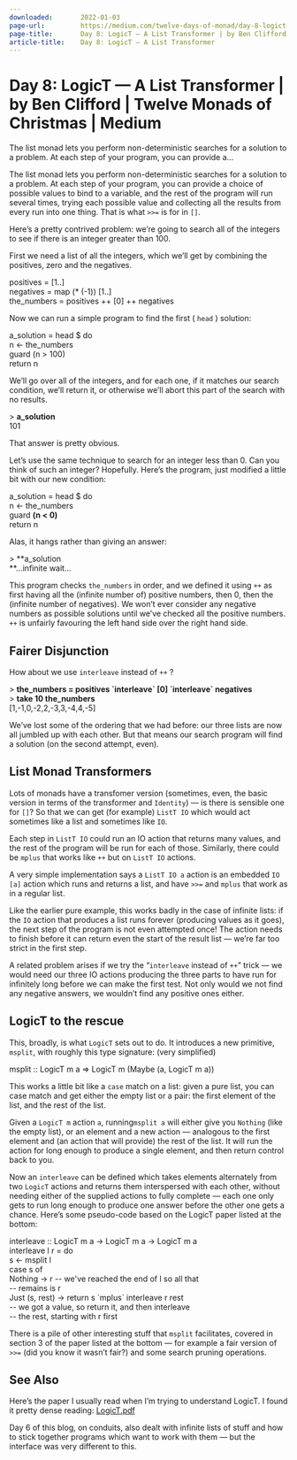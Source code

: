 ```yaml
---
downloaded:       2022-01-03
page-url:         https://medium.com/twelve-days-of-monad/day-8-logict-a-list-transformer-a03dabba79cf
page-title:       Day 8: LogicT — A List Transformer | by Ben Clifford | Twelve Monads of Christmas | Medium
article-title:    Day 8: LogicT — A List Transformer
---
```

# Day 8: LogicT — A List Transformer | by Ben Clifford | Twelve Monads of Christmas | Medium

The list monad lets you perform non-deterministic searches for a solution to a problem. At each step of your program, you can provide a…
[][1]

The list monad lets you perform non-deterministic searches for a solution to a problem. At each step of your program, you can provide a choice of possible values to bind to a variable, and the rest of the program will run several times, trying each possible value and collecting all the results from every run into one thing. That is what `>>=` is for in `[]`.

Here’s a pretty contrived problem: we’re going to search all of the integers to see if there is an integer greater than 100.

First we need a list of all the integers, which we’ll get by combining the positives, zero and the negatives.

positives = \[1..\]  
negatives = map (\* (-1)) \[1..\]  
the\_numbers = positives ++ \[0\] ++ negatives

Now we can run a simple program to find the first ( `head` ) solution:

a\_solution = head $ do  
  n <- the\_numbers  
  guard (n > 100)  
  return n

We’ll go over all of the integers, and for each one, if it matches our search condition, we’ll return it, or otherwise we’ll abort this part of the search with no results.

\> **a\_solution**  
101

That answer is pretty obvious.

Let’s use the same technique to search for an integer less than 0. Can you think of such an integer? Hopefully. Here’s the program, just modified a little bit with our new condition:

a\_solution = head $ do  
  n <- the\_numbers  
  guard **(n < 0)**  
  return n

Alas, it hangs rather than giving an answer:

\> **a\_solution  
**...infinite wait...

This program checks `the_numbers` in order, and we defined it using `++` as first having all the (infinite number of) positive numbers, then 0, then the (infinite number of negatives). We won’t ever consider any negative numbers as possible solutions until we’ve checked all the positive numbers. `++` is unfairly favouring the left hand side over the right hand side.

## Fairer Disjunction

How about we use `interleave` instead of `++` ?

\> **the\_numbers = positives \`interleave\` \[0\] \`interleave\` negatives**  
\> **take 10 the\_numbers**  
\[1,-1,0,-2,2,-3,3,-4,4,-5\]

We’ve lost some of the ordering that we had before: our three lists are now all jumbled up with each other. But that means our search program will find a solution (on the second attempt, even).

## List Monad Transformers

Lots of monads have a transfomer version (sometimes, even, the basic version in terms of the transformer and `Identity`) — is there is sensible one for `[]`? So that we can get (for example) `ListT IO` which would act sometimes like a list and sometimes like `IO`.

Each step in `ListT IO` could run an IO action that returns many values, and the rest of the program will be run for each of those. Similarly, there could be `mplus` that works like `++` but on `ListT IO` actions.

A very simple implementation says a `ListT IO a` action is an embedded `IO [a]` action which runs and returns a list, and have `>>=` and `mplus` that work as in a regular list.

Like the earlier pure example, this works badly in the case of infinite lists: if the `IO` action that produces a list runs forever (producing values as it goes), the next step of the program is not even attempted once! The action needs to finish before it can return even the start of the result list — we’re far too strict in the first step.

A related problem arises if we try the “`interleave` instead of `++`” trick — we would need our three IO actions producing the three parts to have run for infinitely long before we can make the first test. Not only would we not find any negative answers, we wouldn’t find any positive ones either.

## LogicT to the rescue

This, broadly, is what `LogicT` sets out to do. It introduces a new primitive, `msplit`, with roughly this type signature: (very simplified)

msplit :: LogicT m a => LogicT m (Maybe (a, LogicT m a))

This works a little bit like a `case` match on a list: given a pure list, you can case match and get either the empty list or a pair: the first element of the list, and the rest of the list.

Given a `LogicT m` action `a`, running`msplit a` will either give you `Nothing` (like the empty list), or an element and a new action — analogous to the first element and (an action that will provide) the rest of the list. It will run the action for long enough to produce a single element, and then return control back to you.

Now an `interleave` can be defined which takes elements alternately from two `LogicT` actions and returns them interspersed with each other, without needing either of the supplied actions to fully complete — each one only gets to run long enough to produce one answer before the other one gets a chance. Here’s some pseudo-code based on the LogicT paper listed at the bottom:

interleave :: LogicT m a -> LogicT m a -> LogicT m a  
interleave l r = do  
  s <- msplit l  
  case s of  
    Nothing -> r  -- we've reached the end of l so all that  
                  -- remains is r  
    Just (s, rest) -> return s \`mplus\` interleave r rest  
       -- we got a value, so return it, and then interleave  
       -- the rest, starting with r first

There is a pile of other interesting stuff that `msplit` facilitates, covered in section 3 of the paper listed at the bottom — for example a fair version of `>>=` (did you know it wasn’t fair?) and some search pruning operations.

## See Also

Here’s the paper I usually read when I’m trying to understand LogicT. I found it pretty dense reading: [LogicT.pdf][2]

Day 6 of this blog, on conduits, also dealt with infinite lists of stuff and how to stick together programs which want to work with them — but the interface was very different to this.

[1]: https://medium.com/@benclifford?source=post_page-----a03dabba79cf-----------------------------------
[2]: http://okmij.org/ftp/Computation/LogicT.pdf
